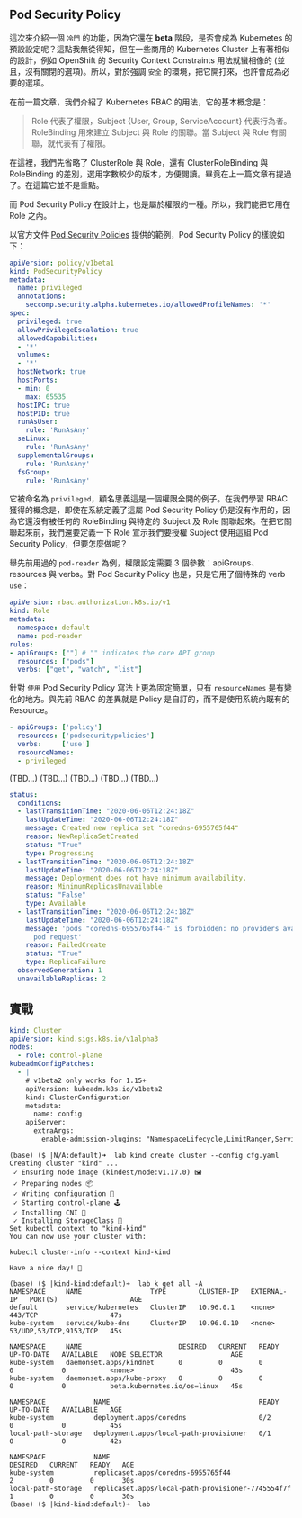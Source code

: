 
## Pod Security Policy

這次來介紹一個 `冷門` 的功能，因為它還在 **beta** 階段，是否會成為 Kubernetes 的預設設定呢？這點我無從得知，但在一些商用的 Kubernetes Cluster 上有著相似的設計，例如 OpenShift 的 Security Context Constraints 用法就蠻相像的 (並且，沒有關閉的選項)。所以，對於強調 `安全` 的環境，把它開打來，也許會成為必要的選項。

在前一篇文章，我們介紹了 Kubernetes RBAC 的用法，它的基本概念是：

> Role 代表了權限，Subject {User, Group, ServiceAccount} 代表行為者。
> RoleBinding 用來建立 Subject 與 Role 的關聯。當 Subject 與 Role 有關聯，就代表有了權限。

在這裡，我們先省略了 ClusterRole 與 Role，還有 ClusterRoleBinding 與 RoleBinding 的差別，選用字數較少的版本，方便閱讀。畢竟在上一篇文章有提過了。在這篇它並不是重點。

而 Pod Security Policy 在設計上，也是屬於權限的一種。所以，我們能把它用在 Role 之內。

以官方文件 [Pod Security Policies](https://kubernetes.io/docs/concepts/policy/pod-security-policy/) 提供的範例，Pod Security Policy 的樣貌如下：

```yaml
apiVersion: policy/v1beta1
kind: PodSecurityPolicy
metadata:
  name: privileged
  annotations:
    seccomp.security.alpha.kubernetes.io/allowedProfileNames: '*'
spec:
  privileged: true
  allowPrivilegeEscalation: true
  allowedCapabilities:
  - '*'
  volumes:
  - '*'
  hostNetwork: true
  hostPorts:
  - min: 0
    max: 65535
  hostIPC: true
  hostPID: true
  runAsUser:
    rule: 'RunAsAny'
  seLinux:
    rule: 'RunAsAny'
  supplementalGroups:
    rule: 'RunAsAny'
  fsGroup:
    rule: 'RunAsAny'
```

它被命名為 `privileged`，顧名思義這是一個權限全開的例子。在我們學習 RBAC 獲得的概念是，即使在系統定義了這屬 Pod Security Policy 仍是沒有作用的，因為它還沒有被任何的 RoleBinding 與特定的 Subject 及 Role 關聯起來。在把它關聯起來前，我們還要定義一下 Role 宣示我們要授權 Subject 使用這組 Pod Security Policy，但要怎麼做呢？

舉先前用過的 `pod-reader` 為例，權限設定需要 3 個參數：apiGroups、resources 與 verbs。對 Pod Security Policy 也是，只是它用了個特殊的 verb `use`：

```yaml
apiVersion: rbac.authorization.k8s.io/v1
kind: Role
metadata:
  namespace: default
  name: pod-reader
rules:
- apiGroups: [""] # "" indicates the core API group
  resources: ["pods"]
  verbs: ["get", "watch", "list"]
```

針對 `使用` Pod Security Policy 寫法上更為固定簡單，只有 `resourceNames` 是有變化的地方。與先前 RBAC 的差異就是 Policy 是自訂的，而不是使用系統內既有的 Resource。


```yaml
- apiGroups: ['policy']
  resources: ['podsecuritypolicies']
  verbs:     ['use']
  resourceNames:
  - privileged
```





(TBD...)
(TBD...)
(TBD...)
(TBD...)
(TBD...)









```yaml
status:
  conditions:
  - lastTransitionTime: "2020-06-06T12:24:18Z"
    lastUpdateTime: "2020-06-06T12:24:18Z"
    message: Created new replica set "coredns-6955765f44"
    reason: NewReplicaSetCreated
    status: "True"
    type: Progressing
  - lastTransitionTime: "2020-06-06T12:24:18Z"
    lastUpdateTime: "2020-06-06T12:24:18Z"
    message: Deployment does not have minimum availability.
    reason: MinimumReplicasUnavailable
    status: "False"
    type: Available
  - lastTransitionTime: "2020-06-06T12:24:18Z"
    lastUpdateTime: "2020-06-06T12:24:18Z"
    message: 'pods "coredns-6955765f44-" is forbidden: no providers available to validate
      pod request'
    reason: FailedCreate
    status: "True"
    type: ReplicaFailure
  observedGeneration: 1
  unavailableReplicas: 2
```



## 實戰 



```yaml
kind: Cluster
apiVersion: kind.sigs.k8s.io/v1alpha3
nodes:
  - role: control-plane
kubeadmConfigPatches:
  - |
    # v1beta2 only works for 1.15+
    apiVersion: kubeadm.k8s.io/v1beta2
    kind: ClusterConfiguration
    metadata:
      name: config
    apiServer:
      extraArgs:
        enable-admission-plugins: "NamespaceLifecycle,LimitRanger,ServiceAccount,TaintNodesByCondition,Priority,DefaultTolerationSeconds,DefaultStorageClass,StorageObjectInUseProtection,PersistentVolumeClaimResize,MutatingAdmissionWebhook,ValidatingAdmissionWebhook,RuntimeClass,ResourceQuota,PodSecurityPolicy"
```

```
(base) ($ |N/A:default)➜  lab kind create cluster --config cfg.yaml
Creating cluster "kind" ...
 ✓ Ensuring node image (kindest/node:v1.17.0) 🖼
 ✓ Preparing nodes 📦
 ✓ Writing configuration 📜
 ✓ Starting control-plane 🕹️
 ✓ Installing CNI 🔌
 ✓ Installing StorageClass 💾
Set kubectl context to "kind-kind"
You can now use your cluster with:

kubectl cluster-info --context kind-kind

Have a nice day! 👋
```

```
(base) ($ |kind-kind:default)➜  lab k get all -A
NAMESPACE     NAME                 TYPE        CLUSTER-IP   EXTERNAL-IP   PORT(S)                  AGE
default       service/kubernetes   ClusterIP   10.96.0.1    <none>        443/TCP                  47s
kube-system   service/kube-dns     ClusterIP   10.96.0.10   <none>        53/UDP,53/TCP,9153/TCP   45s

NAMESPACE     NAME                        DESIRED   CURRENT   READY   UP-TO-DATE   AVAILABLE   NODE SELECTOR                 AGE
kube-system   daemonset.apps/kindnet      0         0         0       0            0           <none>                        43s
kube-system   daemonset.apps/kube-proxy   0         0         0       0            0           beta.kubernetes.io/os=linux   45s

NAMESPACE            NAME                                     READY   UP-TO-DATE   AVAILABLE   AGE
kube-system          deployment.apps/coredns                  0/2     0            0           45s
local-path-storage   deployment.apps/local-path-provisioner   0/1     0            0           42s

NAMESPACE            NAME                                                DESIRED   CURRENT   READY   AGE
kube-system          replicaset.apps/coredns-6955765f44                  2         0         0       30s
local-path-storage   replicaset.apps/local-path-provisioner-7745554f7f   1         0         0       30s
(base) ($ |kind-kind:default)➜  lab
```



